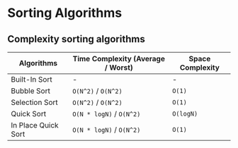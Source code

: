 # Sorting Algorithms

## Complexity sorting algorithms

| Algorithms          | Time Complexity (Average / Worst) | Space Complexity |
| ------------------- | --------------------------------- | ---------------- |
| Built-In Sort       | -                                 | -                |
| Bubble Sort         | `O(N^2)` / `O(N^2)`               | `O(1)`           |
| Selection Sort      | `O(N^2)` / `O(N^2)`               | `O(1)`           |
| Quick Sort          | `O(N * logN)` / `O(N^2)`          | `O(logN)`        |
| In Place Quick Sort | `O(N * logN)` / `O(N^2)`          | `O(1)`           |
